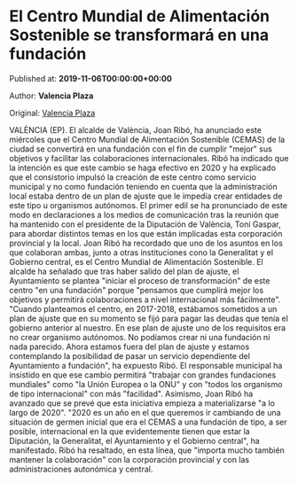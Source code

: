 
# El Centro Mundial de Alimentación Sostenible se transformará en una fundación

Published at: **2019-11-06T00:00:00+00:00**

Author: **Valencia Plaza**

Original: [Valencia Plaza](https://valenciaplaza.com/el-centro-mundial-de-alimentacion-sostenible-se-transformara-en-una-fundacion)

VALÈNCIA (EP). El alcalde de València, Joan Ribó, ha anunciado este miércoles que el Centro Mundial de Alimentación Sostenible (CEMAS) de la ciudad se convertirá en una fundación con el fin de cumplir "mejor" sus objetivos y facilitar las colaboraciones internacionales.
Ribó ha indicado que la intención es que este cambio se haga efectivo en 2020 y ha explicado que el consistorio impulsó la creación de este centro como servicio municipal y no como fundación teniendo en cuenta que la administración local estaba dentro de un plan de ajuste que le impedía crear entidades de este tipo u organismos autónomos.
El primer edil se ha pronunciado de este modo en declaraciones a los medios de comunicación tras la reunión que ha mantenido con el presidente de la Diputación de València, Toni Gaspar, para abordar distintos temas en los que están implicadas esta corporación provincial y la local.
Joan Ribó ha recordado que uno de los asuntos en los que colaboran ambas, junto a otras instituciones cono la Generalitat y el Gobierno central, es el Centro Mundial de Alimentación Sostenible.
El alcalde ha señalado que tras haber salido del plan de ajuste, el Ayuntamiento se plantea "iniciar el proceso de transformación" de este centro "en una fundación" porque "pensamos que cumplirá mejor los objetivos y permitirá colaboraciones a nivel internacional más fácilmente".
"Cuando planteamos el centro, en 2017-2018, estábamos sometidos a un plan de ajuste que en su momento se fijó para pagar las deudas que tenía el gobierno anterior al nuestro. En ese plan de ajuste uno de los requisitos era no crear organismo autónomos. No podíamos crear ni una fundación ni nada parecido. Ahora estamos fuera del plan de ajuste y estamos contemplando la posibilidad de pasar un servicio dependiente del Ayuntamiento a fundación", ha expuesto Ribó.
El responsable municipal ha insistido en que ese cambio permitirá "trabajar con grandes fundaciones mundiales" como "la Unión Europea o la ONU" y con "todos los organismo de tipo internacional" con más "facilidad".
Asimismo, Joan Ribó ha avanzado que se prevé que esta iniciativa empieza a materializarse "a lo largo de 2020". "2020 es un año en el que queremos ir cambiando de una situación de germen inicial que era el CEMAS a una fundación de tipo, a ser posible, internacional en la que evidentemente tienen que estar la Diputación, la Generalitat, el Ayuntamiento y el Gobierno central", ha manifestado.
Ribó ha resaltado, en esta línea, que "importa mucho también mantener la colaboración" con la corporación provincial y con las administraciones autonómica y central.
